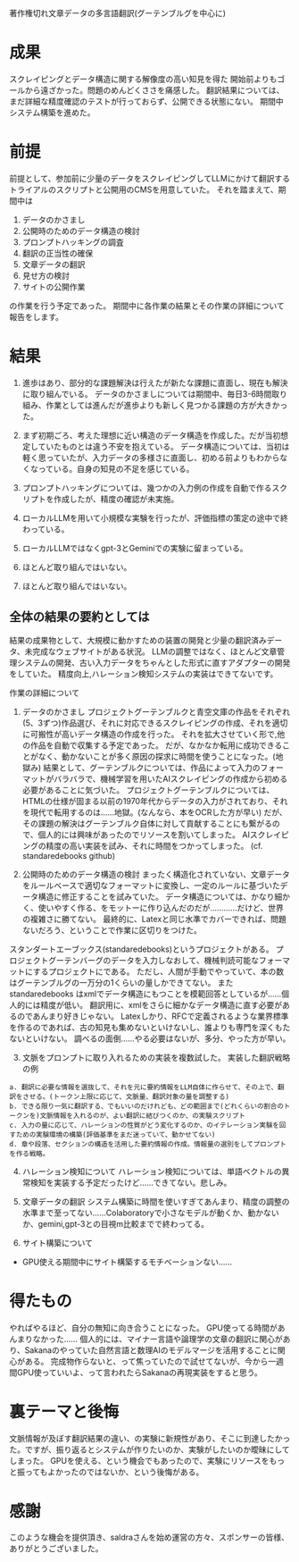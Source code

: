 著作権切れ文章データの多言語翻訳(グーテンブルグを中心に)

# 成果

スクレイピングとデータ構造に関する解像度の高い知見を得た
開始前よりもゴールから遠ざかった。問題のめんどくささを痛感した。
翻訳結果については、まだ詳細な精度確認のテストが行っておらず、公開できる状態にない。
期間中システム構築を進めた。

# 前提

前提として、参加前に少量のデータをスクレイピングしてLLMにかけて翻訳するトライアルのスクリプトと公開用のCMSを用意していた。
それを踏まえて、期間中は
1. データのかさまし
2. 公開時のためのデータ構造の検討
3. プロンプトハッキングの調査
4. 翻訳の正当性の確保
5. 文章データの翻訳
6. 見せ方の検討
7. サイトの公開作業

の作業を行う予定であった。
期間中に各作業の結果とその作業の詳細について報告をします。

# 結果
1. 進歩はあり、部分的な課題解決は行えたが新たな課題に直面し、現在も解決に取り組んでいる。
データのかさましについては期間中、毎日3-6時間取り組み、作業としては進んだが進歩よりも新しく見つかる課題の方が大きかった。

2. まず初期ごろ、考えた理想に近い構造のデータ構造を作成した。だが当初想定していたものとは違う不安を抱えている。
データ構造については、当初は軽く思っていたが、入力データの多様さに直面し、初める前よりもわからなくなっている。自身の知見の不足を感じている。

3. プロンプトハッキングについては、幾つかの入力例の作成を自動で作るスクリプトを作成したが、精度の確認が未実施。

4. ローカルLLMを用いて小規模な実験を行ったが、評価指標の策定の途中で終わっている。

5. ローカルLLMではなくgpt-3とGeminiでの実験に留まっている。

6. ほとんど取り組んではいない。
7. ほとんど取り組んではいない。

## 全体の結果の要約としては
結果の成果物として、大規模に動かすための装置の開発と少量の翻訳済みデータ、未完成なウェブサイトがある状況。
LLMの調整ではなく、ほとんど文章管理システムの開発、古い入力データをちゃんとした形式に直すアダプターの開発をしていた。
精度向上,ハレーション検知システムの実装はできてないです。

作業の詳細について

1. データのかさまし
プロジェクトグーテンブルクと青空文庫の作品をそれぞれ(5、3ずつ)作品選び、それに対応できるスクレイピングの作成、それを適切に可搬性が高いデータ構造の作成を行った。
それを拡大させていく形で,他の作品を自動で収集する予定であった。
だが、なかなか転用に成功できることがなく、動かないことが多く原因の探求に時間を使うことになった。(地獄み)
結果として、グーテンブルクについては、作品によって入力のフォーマットがバラバラで、機械学習を用いたAIスクレイピングの作成から初める必要があることに気づいた。
プロジェクトグーテンブルクについては、HTMLの仕様が固まる以前の1970年代からデータの入力がされており、それを現代で転用するのは……地獄。(なんなら、本をOCRした方が早い)
だが、その課題の解決はグーテンブルク自体に対して貢献することにも繋がるので、個人的には興味があったのでリソースを割いてしまった。
AIスクレイピングの精度の高い実装を試み、それに時間をつかってしまった。
(cf. standaredebooks github)

2. 公開時のためのデータ構造の検討
まったく構造化されていない、文章データをルールベースで適切なフォーマットに変換し、一定のルールに基づいたデータ構造に修正することを試みていた。
データ構造については、かなり細かく、使いやすく作る、をモットーに作り込んだのだが…………だけど、世界の複雑さに勝てない。
最終的に、Latexと同じ水準でカバーできれば、問題ないだろう、ということで作業に区切りをつけた。

スタンダートエーブックス(standaredebooks)というプロジェクトがある。
プロジェクトグーテンバーグのデータを入力しなおして、機械判読可能なフォーマットにするプロジェクトにである。
ただし、人間が手動でやっていて、本の数はグーテンブルグの一万分の1くらいの量しかできてない。
またstandaredebooks はxmlでデータ構造にもつことを模範回答としているが……個人的には精度が低い。
翻訳用に、xmlをさらに細かなデータ構造に直す必要があるのであんまり好きじゃない。
Latexしかり、RFCで定義されるような業界標準を作るのであれば、古の知見も集めないといけないし、誰よりも専門を深くもたないといけない。
調べるの面倒……やる必要はないが、多分、やった方が早い。

3. 文脈をプロンプトに取り入れるための実装を複数試した。
実装した翻訳戦略の例
```
a. 翻訳に必要な情報を選抜して、それを元に要約情報をLLM自体に作らせて、その上で、翻訳をさせる。(トークン上限に応じて、文脈量、翻訳対象の量を調整する)
b. できる限り一気に翻訳する、でもいいのだけれども、どの範囲まで(どれくらいの割合のトークンを)文脈情報を入れるのが、よい翻訳に結びつくのか、の実験スクリプト
c. 入力の量に応じて、ハレーションの性質がどう変化するのか、のイテレーション実験を回すための実験環境の構築(評価基準をまだ迷っていて、動かせてない)
d. 章や段落、セクションの構造を活用した要約情報の作成。情報量の選別をしてプロンプトを作る戦略。
```

4. ハレーション検知について
ハレーション検知については、単語ベクトルの異常検知を実装する予定だったけど……できてない。悲しみ。

5. 文章データの翻訳
システム構築に時間を使いすぎてあんまり、精度の調整の水準まで至ってない……Colaboratoryで小さなモデルが動くか、動かないか、gemini,gpt-3との目視m比較までで終わってる。

6. サイト構築について
- GPU使える期間中にサイト構築するモチベーションない……


# 得たもの
やればやるほど、自分の無知に向き合うことになった。
GPU使ってる時間があんまりなかった……
個人的には、マイナー言語や論理学の文章の翻訳に関心があり、Sakanaのやっていた自然言語と数理AIのモデルマージを活用することに関心がある。
完成物作らないと、って焦っていたので試せてないが、今から一週間GPU使っていいよ、って言われたらSakanaの再現実装をすると思う。

# 裏テーマと後悔
文脈情報が及ぼす翻訳結果の違い、の実験に新規性があり、そこに到達したかった。ですが、振り返るとシステムが作りたいのか、実験がしたいのか曖昧にしてしまった。
GPUを使える、という機会でもあったので、実験にリソースをもっと振ってもよかったのではないか、という後悔がある。

# 感謝
このような機会を提供頂き、saldraさんを始め運営の方々、スポンサーの皆様、ありがとうございました。
